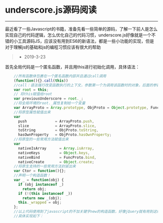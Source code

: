 # underscore.js源码阅读
------
最近看了一些Javascript的书籍，准备先看一些简单的源码，了解一下前人是怎么实现自己的代码逻辑，怎么优化自己的代码习惯，underscore.js好像就是一个不错的小工具源码JS，应该没有用到ES6的新语法，都是一些小功能的实现，但是对于理解js的基础和js的编程习惯应该有很大的帮助


> * 2019-3-23
 
首先全局代码是一个匿名函数，并且用this进行初始化调用，具体语法：
```javascript
    //所有函数体包裹在一个匿名函数内部并且通过call调用
    (function(){}.call(this))
    //call：语法强行改变函数执行的上下文，参数第一个为调用该函数时的对象，后面的参数为原始函数调用的时候需要传的参数，此时只有一个参数，并且为this，此处的this在引入该js时默认为：浏览器=》window，node环境=》exports
    var root = this;
    // 将this赋值给root
    var previousUnderscore = root._;
    //将全局环境的root._属性复制给一个变量
    var ArrayProto = Array.prototype, ObjProto = Object.prototype, FuncProto = Function.prototype;
    //将原型属性赋值出来
    var
      push             = ArrayProto.push,
      slice            = ArrayProto.slice,
      toString         = ObjProto.toString,
      hasOwnProperty   = ObjProto.hasOwnProperty;
    //将原型的一些常用方法赋值出来
    var
      nativeIsArray      = Array.isArray,
      nativeKeys         = Object.keys,
      nativeBind         = FuncProto.bind,
      nativeCreate       = Object.create;
    //将原生支持的一些常用方法封装出来
    var Ctor = function(){};
    //声明一个构造函数！
    var _ = function(obj) {
      if (obj instanceof _)
        return obj;
      if (!(this instanceof _))
        return new _(obj);
      this._wrapped = obj;
    };
    //以上代码使用到了javascript的不加关键字new的构造函数，好像jQuery就有用到这种处理方式，在使用jquery的时候我们并不需要new一个jquery实例进行使用
    //具体实现如下：
    


```

